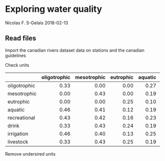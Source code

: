 Exploring water quality
================
Nicolas F. S-Gelais
2018-02-13

Read files
----------

Import the canadian rivers dataset data on stations and the canadian guidelines

Check units
<table class="table table-striped table-hover table-condensed" style="margin-left: auto; margin-right: auto;">
<thead>
<tr>
<th style="text-align:left;">
</th>
<th style="text-align:right;">
oligotrophic
</th>
<th style="text-align:right;">
mesotrophic
</th>
<th style="text-align:right;">
eutrophic
</th>
<th style="text-align:right;">
aquatic
</th>
<th style="text-align:right;">
recreational
</th>
<th style="text-align:right;">
drink
</th>
<th style="text-align:right;">
irrigation
</th>
<th style="text-align:right;">
livestock
</th>
</tr>
</thead>
<tbody>
<tr>
<td style="text-align:left;">
oligotrophic
</td>
<td style="text-align:right;">
0.33
</td>
<td style="text-align:right;">
0.00
</td>
<td style="text-align:right;">
0.00
</td>
<td style="text-align:right;">
0.27
</td>
<td style="text-align:right;">
0.74
</td>
<td style="text-align:right;">
0.98
</td>
<td style="text-align:right;">
0.58
</td>
<td style="text-align:right;">
1
</td>
</tr>
<tr>
<td style="text-align:left;">
mesotrophic
</td>
<td style="text-align:right;">
0.00
</td>
<td style="text-align:right;">
0.43
</td>
<td style="text-align:right;">
0.00
</td>
<td style="text-align:right;">
0.19
</td>
<td style="text-align:right;">
0.56
</td>
<td style="text-align:right;">
0.97
</td>
<td style="text-align:right;">
0.39
</td>
<td style="text-align:right;">
1
</td>
</tr>
<tr>
<td style="text-align:left;">
eutrophic
</td>
<td style="text-align:right;">
0.00
</td>
<td style="text-align:right;">
0.00
</td>
<td style="text-align:right;">
0.25
</td>
<td style="text-align:right;">
0.10
</td>
<td style="text-align:right;">
0.36
</td>
<td style="text-align:right;">
0.93
</td>
<td style="text-align:right;">
0.22
</td>
<td style="text-align:right;">
1
</td>
</tr>
<tr>
<td style="text-align:left;">
aquatic
</td>
<td style="text-align:right;">
0.46
</td>
<td style="text-align:right;">
0.41
</td>
<td style="text-align:right;">
0.12
</td>
<td style="text-align:right;">
0.19
</td>
<td style="text-align:right;">
0.70
</td>
<td style="text-align:right;">
0.97
</td>
<td style="text-align:right;">
0.54
</td>
<td style="text-align:right;">
1
</td>
</tr>
<tr>
<td style="text-align:left;">
recreational
</td>
<td style="text-align:right;">
0.43
</td>
<td style="text-align:right;">
0.42
</td>
<td style="text-align:right;">
0.16
</td>
<td style="text-align:right;">
0.23
</td>
<td style="text-align:right;">
0.58
</td>
<td style="text-align:right;">
0.95
</td>
<td style="text-align:right;">
0.71
</td>
<td style="text-align:right;">
1
</td>
</tr>
<tr>
<td style="text-align:left;">
drink
</td>
<td style="text-align:right;">
0.33
</td>
<td style="text-align:right;">
0.43
</td>
<td style="text-align:right;">
0.24
</td>
<td style="text-align:right;">
0.19
</td>
<td style="text-align:right;">
0.58
</td>
<td style="text-align:right;">
0.95
</td>
<td style="text-align:right;">
0.41
</td>
<td style="text-align:right;">
1
</td>
</tr>
<tr>
<td style="text-align:left;">
irrigation
</td>
<td style="text-align:right;">
0.46
</td>
<td style="text-align:right;">
0.40
</td>
<td style="text-align:right;">
0.13
</td>
<td style="text-align:right;">
0.25
</td>
<td style="text-align:right;">
1.00
</td>
<td style="text-align:right;">
0.95
</td>
<td style="text-align:right;">
0.41
</td>
<td style="text-align:right;">
1
</td>
</tr>
<tr>
<td style="text-align:left;">
livestock
</td>
<td style="text-align:right;">
0.33
</td>
<td style="text-align:right;">
0.43
</td>
<td style="text-align:right;">
0.25
</td>
<td style="text-align:right;">
0.19
</td>
<td style="text-align:right;">
0.58
</td>
<td style="text-align:right;">
0.95
</td>
<td style="text-align:right;">
0.41
</td>
<td style="text-align:right;">
1
</td>
</tr>
</tbody>
</table>
Remove undersired units
